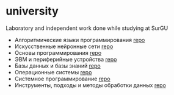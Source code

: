 # university
Laboratory and independent work done while studying at SurGU

- Алгоритмические языки программирования [repo](https://github.com/passionde/sursu-algorithmic-programming-languages)
- Искусственные нейронные сети [repo](https://github.com/passionde/sursu-artificial-neural-networks)
- Основы программирования [repo](https://github.com/passionde/sursu-basics-of-programming)
- ЭВМ и периферийные устройства [repo](https://github.com/passionde/sursu-computers-and-peripherals)
- Базы данных и базы знаний [repo](https://github.com/passionde/sursu-databases-and-knowledge-bases)
- Операционные системы [repo](https://github.com/passionde/sursu-operating-systems)
- Системное программирование [repo](https://github.com/passionde/sursu-system-software)
- Инструменты, подходы и методы обработки данных [repo](https://github.com/passionde/sursu-tools-approaches-and-methods-of-data-processing)